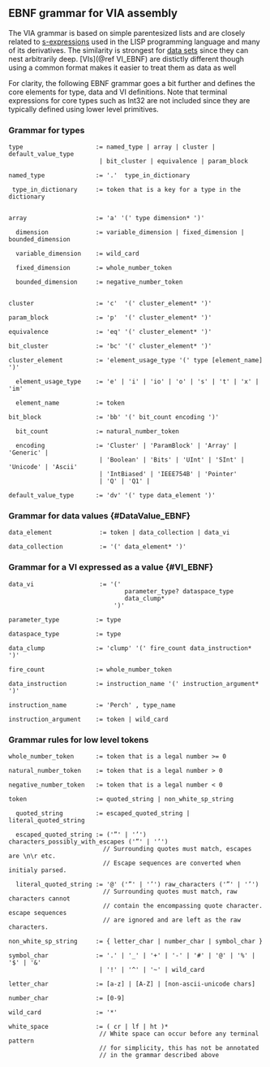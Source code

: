 ## EBNF grammar for VIA assembly

The VIA grammar is based on simple parentesized lists and are closely related to
[s-expressions](http://en.wikipedia.org/wiki/S-expressions) used in the LISP programming
language and many of its derivatives.  The similarity is strongest for [data sets](#DataValue_EBNF) since they can nest arbitrarily deep.
[VIs](@ref VI_EBNF)  are distictly different though using a common format makes it easier to treat them as data as well

For clarity, the following EBNF grammar goes a bit further and defines the core elements for type, data and VI definitions. Note that terminal expressions for core types such as Int32 are not included since they are typically defined using lower level primitives.

### Grammar for types

~~~{.ebnf}
type                    := named_type | array | cluster | default_value_type
					     | bit_cluster | equivalence | param_block

named_type              := '.'  type_in_dictionary

 type_in_dictionary     := token that is a key for a type in the dictionary
	
							
array                   := 'a' '(' type dimension* ')'

  dimension             := variable_dimension | fixed_dimension | bounded_dimension

  variable_dimension    := wild_card

  fixed_dimension       := whole_number_token

  bounded_dimension     := negative_number_token


cluster                 := 'c'  '(' cluster_element* ')'

param_block             := 'p'  '(' cluster_element* ')'

equivalence             := 'eq' '(' cluster_element* ')'

bit_cluster             := 'bc' '(' cluster_element* ')'

cluster_element         := 'element_usage_type '(' type [element_name] ')'

  element_usage_type    := 'e' | 'i' | 'io' | 'o' | 's' | 't' | 'x' | 'im'

  element_name          := token

bit_block               := 'bb' '(' bit_count encoding ')'

  bit_count             := natural_number_token

  encoding              := 'Cluster' | 'ParamBlock' | 'Array' | 'Generic' |
                         | 'Boolean' | 'Bits' | 'UInt' | 'SInt' | 'Unicode' | 'Ascii'
                         | 'IntBiased' | 'IEEE754B' | 'Pointer'
                         | 'Q' | 'Q1' |

default_value_type      := 'dv' '(' type data_element ')'
~~~

### Grammar for data values {#DataValue_EBNF}

~~~{.ebnf}
data_element             := token | data_collection | data_vi

data_collection          := '(' data_element* ')'
~~~

### Grammar for a VI expressed as a value {#VI_EBNF}

~~~{.ebnf}
data_vi	                 := '('
                                parameter_type? dataspace_type
                                data_clump*
                             ')'

parameter_type          := type

dataspace_type          := type

data_clump              := 'clump' '(' fire_count data_instruction* ')'

fire_count              := whole_number_token

data_instruction        := instruction_name '(' instruction_argument* ')'

instruction_name        := 'Perch' , type_name

instruction_argument    := token | wild_card
~~~

### Grammar rules for low level tokens

~~~
whole_number_token      := token that is a legal number >= 0
 
natural_number_token    := token that is a legal number > 0

negative_number_token   := token that is a legal number < 0

token                   := quoted_string | non_white_sp_string

  quoted_string         := escaped_quoted_string | literal_quoted_string

  escaped_quoted_string := ('”' | '’') characters_possibly_with_escapes ('”' | '’')
                          // Surrounding quotes must match, escapes are \n\r etc.
                          // Escape sequences are converted when initialy parsed.

  literal_quoted_string := '@' ('”' | '’') raw_characters ('”' | '’')
                          // Surrounding quotes must match, raw characters cannot
                          // contain the encompassing quote character. escape sequences 
                          // are ignored and are left as the raw characters.

non_white_sp_string     := { letter_char | number_char | symbol_char }

symbol_char             := '.' | '_' | '+' | '-' | '#' | '@' | '%' | '$' | '&'
                         | '!' | '^' | '~' | wild_card

letter_char             := [a-z] | [A-Z] | [non-ascii-unicode chars]

number_char             := [0-9]

wild_card               := '*'

white_space             := ( cr | lf | ht )*
                         // White space can occur before any terminal pattern
                         // for simplicity, this has not be annotated
                         // in the grammar described above

~~~
